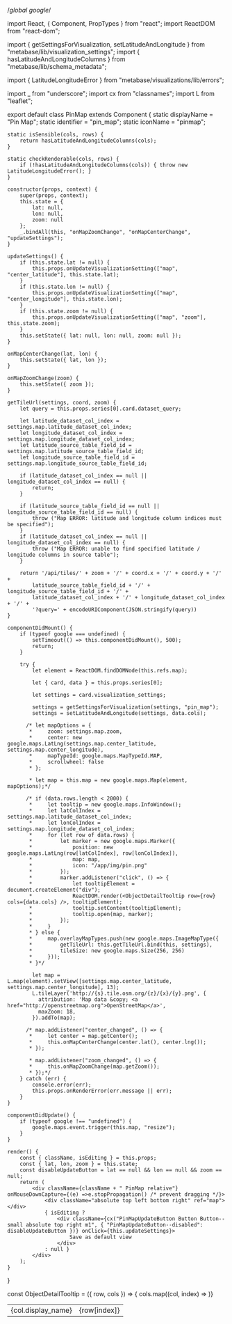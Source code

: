 /*global google*/

import React, { Component, PropTypes } from "react";
import ReactDOM from "react-dom";

import { getSettingsForVisualization, setLatitudeAndLongitude } from "metabase/lib/visualization_settings";
import { hasLatitudeAndLongitudeColumns } from "metabase/lib/schema_metadata";

import { LatitudeLongitudeError } from "metabase/visualizations/lib/errors";

import _ from "underscore";
import cx from "classnames";
import L from "leaflet";

export default class PinMap extends Component {
    static displayName = "Pin Map";
    static identifier = "pin_map";
    static iconName = "pinmap";

    static isSensible(cols, rows) {
        return hasLatitudeAndLongitudeColumns(cols);
    }

    static checkRenderable(cols, rows) {
        if (!hasLatitudeAndLongitudeColumns(cols)) { throw new LatitudeLongitudeError(); }
    }

    constructor(props, context) {
        super(props, context);
        this.state = {
            lat: null,
            lon: null,
            zoom: null
        };
        _.bindAll(this, "onMapZoomChange", "onMapCenterChange", "updateSettings");
    }

    updateSettings() {
        if (this.state.lat != null) {
            this.props.onUpdateVisualizationSetting(["map", "center_latitude"], this.state.lat);
        }
        if (this.state.lon != null) {
            this.props.onUpdateVisualizationSetting(["map", "center_longitude"], this.state.lon);
        }
        if (this.state.zoom != null) {
            this.props.onUpdateVisualizationSetting(["map", "zoom"], this.state.zoom);
        }
        this.setState({ lat: null, lon: null, zoom: null });
    }

    onMapCenterChange(lat, lon) {
        this.setState({ lat, lon });
    }

    onMapZoomChange(zoom) {
        this.setState({ zoom });
    }

    getTileUrl(settings, coord, zoom) {
        let query = this.props.series[0].card.dataset_query;

        let latitude_dataset_col_index = settings.map.latitude_dataset_col_index;
        let longitude_dataset_col_index = settings.map.longitude_dataset_col_index;
        let latitude_source_table_field_id = settings.map.latitude_source_table_field_id;
        let longitude_source_table_field_id = settings.map.longitude_source_table_field_id;

        if (latitude_dataset_col_index == null || longitude_dataset_col_index == null) {
            return;
        }

        if (latitude_source_table_field_id == null || longitude_source_table_field_id == null) {
            throw ("Map ERROR: latitude and longitude column indices must be specified");
        }
        if (latitude_dataset_col_index == null || longitude_dataset_col_index == null) {
            throw ("Map ERROR: unable to find specified latitude / longitude columns in source table");
        }

        return '/api/tiles/' + zoom + '/' + coord.x + '/' + coord.y + '/' +
            latitude_source_table_field_id + '/' + longitude_source_table_field_id + '/' +
            latitude_dataset_col_index + '/' + longitude_dataset_col_index + '/' +
            '?query=' + encodeURIComponent(JSON.stringify(query))
    }

    componentDidMount() {
        if (typeof google === undefined) {
            setTimeout(() => this.componentDidMount(), 500);
            return;
        }

        try {
            let element = ReactDOM.findDOMNode(this.refs.map);

            let { card, data } = this.props.series[0];

            let settings = card.visualization_settings;

            settings = getSettingsForVisualization(settings, "pin_map");
            settings = setLatitudeAndLongitude(settings, data.cols);

          /* let mapOptions = {
           *     zoom: settings.map.zoom,
           *     center: new google.maps.LatLng(settings.map.center_latitude, settings.map.center_longitude),
           *     mapTypeId: google.maps.MapTypeId.MAP,
           *     scrollwheel: false
           * };

           * let map = this.map = new google.maps.Map(element, mapOptions);*/

          /* if (data.rows.length < 2000) {
           *     let tooltip = new google.maps.InfoWindow();
           *     let latColIndex = settings.map.latitude_dataset_col_index;
           *     let lonColIndex = settings.map.longitude_dataset_col_index;
           *     for (let row of data.rows) {
           *         let marker = new google.maps.Marker({
           *             position: new google.maps.LatLng(row[latColIndex], row[lonColIndex]),
           *             map: map,
           *             icon: "/app/img/pin.png"
           *         });
           *         marker.addListener("click", () => {
           *             let tooltipElement = document.createElement("div");
           *             ReactDOM.render(<ObjectDetailTooltip row={row} cols={data.cols} />, tooltipElement);
           *             tooltip.setContent(tooltipElement);
           *             tooltip.open(map, marker);
           *         });
           *     }
           * } else {
           *     map.overlayMapTypes.push(new google.maps.ImageMapType({
           *         getTileUrl: this.getTileUrl.bind(this, settings),
           *         tileSize: new google.maps.Size(256, 256)
           *     }));
           * }*/

            let map = L.map(element).setView([settings.map.center_latitude, settings.map.center_longitude], 13);
            L.tileLayer('http://{s}.tile.osm.org/{z}/{x}/{y}.png', {
              attribution: 'Map data &copy; <a href="http://openstreetmap.org">OpenStreetMap</a>',
              maxZoom: 18,
            }).addTo(map);

          /* map.addListener("center_changed", () => {
           *     let center = map.getCenter();
           *     this.onMapCenterChange(center.lat(), center.lng());
           * });

           * map.addListener("zoom_changed", () => {
           *     this.onMapZoomChange(map.getZoom());
           * });*/
        } catch (err) {
            console.error(err);
            this.props.onRenderError(err.message || err);
        }
    }

    componentDidUpdate() {
        if (typeof google !== "undefined") {
            google.maps.event.trigger(this.map, "resize");
        }
    }

    render() {
        const { className, isEditing } = this.props;
        const { lat, lon, zoom } = this.state;
        const disableUpdateButton = lat == null && lon == null && zoom == null;
        return (
            <div className={className + " PinMap relative"} onMouseDownCapture={(e) =>e.stopPropagation() /* prevent dragging */}>
                <div className="absolute top left bottom right" ref="map"></div>
                { isEditing ?
                    <div className={cx("PinMapUpdateButton Button Button--small absolute top right m1", { "PinMapUpdateButton--disabled": disableUpdateButton })} onClick={this.updateSettings}>
                        Save as default view
                    </div>
                : null }
            </div>
        );
    }
}

const ObjectDetailTooltip = ({ row, cols }) =>
    <table>
        <tbody>
            { cols.map((col, index) =>
                <tr>
                    <td>{col.display_name}</td>
                    <td>{row[index]}</td>
                </tr>
            )}
        </tbody>
    </table>

